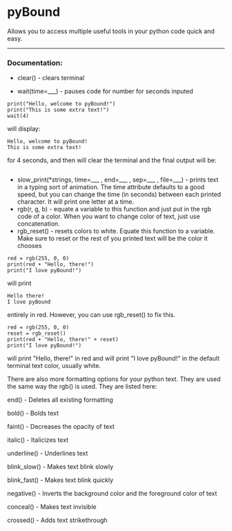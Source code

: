 # pyBound

Allows you to access multiple useful tools in your python code quick and easy.

---
### Documentation:

 - clear() - clears terminal

 - wait(time=___) - pauses code for number for seconds inputed
```
print("Hello, welcome to pyBound!")
print("This is some extra text!")
wait(4)
```
will display:
```
Hello, welcome to pyBound!
This is some extra text!
```
for 4 seconds, and then will clear the terminal and the final output will be:
```
```

 - slow_print(*strings, 
time=___
, end=___
, sep=___
, file=___) - prints text in a typing sort of animation. The time attribute defaults to a good speed, but you can change the time (in seconds) between each printed character. It will print one letter at a time.
 - rgb(r, g, b) - equate a variable to this function and just put in the rgb code of a color. When you want to change color of text, just use concatenation.
 - rgb_reset() - resets colors to white. Equate this function to a variable. Make sure to reset or the rest of you printed text will be the color it chooses

```
red = rgb(255, 0, 0)
print(red + "Hello, there!")
print("I love pyBound!")
```
will print
```
Hello there!
I love pyBound
```
entirely in red. However, you can use rgb_reset() to fix this.

```
red = rgb(255, 0, 0)
reset = rgb_reset()
print(red + "Hello, there!" + reset)
print("I love pyBound!")
```
will print "Hello, there!" in red and will print "I love pyBound!" in the default terminal text color, usually white.

There are also more formatting options for your python text. They are used the same way the rgb() is used. They are listed here:

end() - Deletes all existing formatting

bold() - Bolds text

faint() - Decreases the opacity of text

italic() - Italicizes text

underline() - Underlines text

blink_slow() - Makes text blink slowly

blink_fast() - Makes text blink quickly

negative() - Inverts the background color and the foreground color of text

conceal() - Makes text invisible

crossed() - Adds text strikethrough